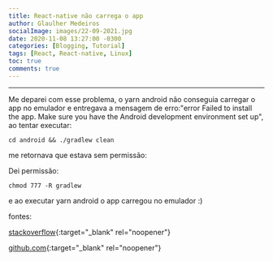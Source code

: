 ```yaml
---
title: React-native não carrega o app
author: Glaulher Medeiros
socialImage: images/22-09-2021.jpg
date: 2020-11-08 13:27:00 -0300
categories: [Blogging, Tutorial]
tags: [React, React-native, Linux]
toc: true
comments: true
---
```

***

Me deparei com esse problema, o yarn android não conseguia carregar o app no emulador e entregava a mensagem de erro:"error Failed to install the app. Make sure you have the Android development environment set up", ao tentar executar:

```shell
cd android && ./gradlew clean
```

me retornava que estava sem permissão:

Dei permissão:

```shell
chmod 777 -R gradlew
```

e ao executar yarn android o app carregou no emulador :)



fontes:

[stackoverflow]( https://stackoverflow.com/questions/56891033/facing-issue-failed-to-install-the-app-make-sure-you-have-the-android-develop){:target="_blank" rel="noopener"}

[github.com](https://github.com/facebook/react-native/issues/23306){:target="_blank" rel="noopener"}



